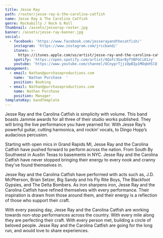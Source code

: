 ```yaml
---
title: Jesse Ray
path: /roster/jesse-ray-&-the-carolina-catfish
name: Jesse Ray & The Carolina Catfish
genre: Rockabilly / Rock & Roll
thumbnail: /assets/jesseray-roster.jpg
banner: /assets/jesse-ray-banner.jpg
social:
  - facebook: 'https://www.facebook.com/jesserayandthecatfish/'
    instagram: 'https://www.instagram.com/jrccband/'
    itunes: >-
      https://itunes.apple.com/us/artist/jesse-ray-and-the-carolina-catfish/916411830
    spotify: 'https://open.spotify.com/artist/4Qafc3GarByfVBFGCi81zy'
    youtube: 'https://www.youtube.com/channel/UCnyprTjjiOpBIp1MOqkHSlQ'
management:
  - email: Nathan@purchaseproductions.com
    name: 'Nathan Purchase  '
    position: Booking
  - email: Nathan@purchaseproductions.com
    name: Nathan Purchase
    position: Manager
templateKey: bandTemplate
---
```

Jesse Ray and the Carolina Catfish is simplicity with volume. This band boasts Jammie awards for all three of their studio works published. They will bring the live performance you have yearned for. With Jesse Ray’s powerful guitar, cutting harmonica, and rockin’ vocals, to Dingo Hopp’s audacious percusion.

Starting with open mics in Grand Rapids MI, Jesse Ray and the Carolina Catfish have pushed forward to perform across the nation. From South By Southwest in Austin Texas to basements in NYC. Jesse Ray and the Carolina Catfish have never stopped bringing their energy to every nook and cranny they've found themselves in.

Jesse Ray and the Carolina Catfish have performed with acts such as, J.D. McPherson, Brian Setzer, Big Sandy and his Fly Rite Boys, The Blackfoot Gypsies, and The Delta Bombers. As iron sharpens iron, Jesse Ray and the Carolina Catfish have refined themselves with every performance. Their inspiration is drawn from those around them, and their energy is a reflection of those who support their craft.

With every passing day, Jesse Ray and the Carolina Catfish are working towards non-stop performances across the country. With every mile along they are perfecting their craft. With every person met, building a circle of beloved people. Jesse Ray and the Carolina Catfish are going for the long run, and would love to share experiences.
